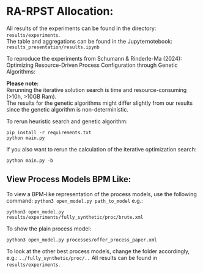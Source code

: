 # RA-RPST Allocation:

All results of the experiments can be found in the directory: `results/experiments`. <br>
The table and aggregations can be found in the Jupyternotebook: `results_presentation/results.ipynb`

To reproduce the experiments from Schumann & Rinderle-Ma (2024): Optimizing Resource-Driven Process Configuration through Genetic Algorithms:

**Please note:** <br> Rerunning the iterative solution search is time and resource-consuming (>10h, >10GB Ram). <br>
The results for the genetic algorithms might differ slightly from our results since the genetic algorithm is non-deterministic.

To rerun heuristic search and genetic algorithm:
```
pip install -r requirements.txt
python main.py
```

If you also want to rerun the calculation of the iterative optimization search:
```
python main.py -b
```
## View Process Models BPM Like: 
To view a BPM-like representation of the process models, use the following command:
`python3 open_model.py path_to_model`
e.g.:
```
python3 open_model.py results/experiments/fully_synthetic/proc/brute.xml
```
To show the plain process model: 
```
python3 open_model.py processes/offer_process_paper.xml
```
To look at the other best process models, change the folder accordingly, e.g.:
`../fully_synthetic/proc/..`
All results can be found in `results/experiments`.
